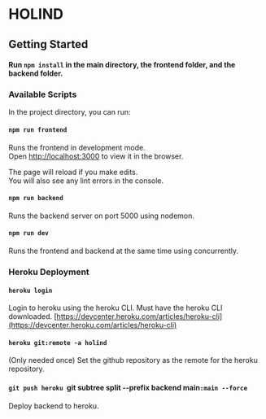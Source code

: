 # HOLIND

## Getting Started

#### Run `npm install` in the main directory, the frontend folder, and the backend folder.

### Available Scripts

In the project directory, you can run:

#### `npm run frontend`

Runs the frontend in development mode.\
Open [http://localhost:3000](http://localhost:3000) to view it in the browser.

The page will reload if you make edits.\
You will also see any lint errors in the console.

#### `npm run backend`

Runs the backend server on port 5000 using nodemon.

#### `npm run dev`

Runs the frontend and backend at the same time using concurrently.

### Heroku Deployment

#### `heroku login`

Login to heroku using the heroku CLI. Must have the heroku CLI downloaded. [https://devcenter.heroku.com/articles/heroku-cli](https://devcenter.heroku.com/articles/heroku-cli)

#### `heroku git:remote -a holind`

(Only needed once) Set the github repository as the remote for the heroku repository.

#### `git push heroku `git subtree split --prefix backend main`:main --force`

Deploy backend to heroku.